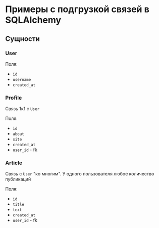 # Примеры с подгрузкой связей в SQLAlchemy

## Сущности

### User

Поля:

- `id`
- `username`
- `created_at`

### Profile

Связь 1к1 с `User`

Поля:

- `id`
- `about`
- `site`
- `created_at`
- `user_id` - fk

### Article

Связь с `User` "ко многим". У одного пользователя любое количество публикаций

Поля:

- `id`
- `title`
- `text`
- `created_at`
- `user_id` - fk
